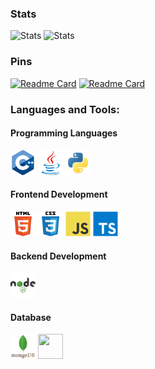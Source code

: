 ### Stats

![Stats](https://github-readme-stats.vercel.app/api/top-langs/?username=ardaarslan47&layout=compact&theme=dark)
![Stats](https://github-readme-stats.vercel.app/api?username=ardaarslan47&show_icons=true&theme=dark)

### Pins

[![Readme Card](https://github-readme-stats.vercel.app/api/pin/?username=ardaarslan47&repo=matrix&theme=dark)](https://github.com/ardaarslan47/Matrix)
[![Readme Card](https://github-readme-stats.vercel.app/api/pin/?username=ardaarslan47&repo=my_vector_class&theme=dark)](https://github.com/ardaarslan47/my_vector_class)

### Languages and Tools:

#### Programming Languages

[<img src="https://raw.githubusercontent.com/devicons/devicon/master/icons/cplusplus/cplusplus-original.svg" width="40" height="40">](https://www.w3schools.com/cpp/)
[<img src="https://raw.githubusercontent.com/devicons/devicon/master/icons/java/java-original.svg" width="40" height="40">](https://www.java.com)
[<img src="https://raw.githubusercontent.com/devicons/devicon/master/icons/python/python-original.svg" width="40" height="40">](https://www.python.org)

#### Frontend Development

[<img src="https://raw.githubusercontent.com/devicons/devicon/master/icons/html5/html5-original-wordmark.svg" width="40" height="40">](https://www.w3.org/html/)
[<img src="https://raw.githubusercontent.com/devicons/devicon/master/icons/css3/css3-original-wordmark.svg" width="40" height="40">](https://www.w3schools.com/css/)
[<img src="https://raw.githubusercontent.com/devicons/devicon/master/icons/javascript/javascript-original.svg" width="40" height="40">](https://developer.mozilla.org/en-US/docs/Web/JavaScript)
[<img src="https://raw.githubusercontent.com/devicons/devicon/master/icons/typescript/typescript-original.svg" width="40" height="40">](https://www.typescriptlang.org/)

#### Backend Development

[<img src="https://raw.githubusercontent.com/devicons/devicon/master/icons/nodejs/nodejs-original-wordmark.svg" width="40" height="40">](https://nodejs.org)

#### Database

[<img src="https://raw.githubusercontent.com/devicons/devicon/master/icons/mongodb/mongodb-original-wordmark.svg" width="40" height="40">](https://www.mongodb.com/)
[<img src="https://www.svgrepo.com/show/303229/microsoft-sql-server-logo.svg" width="40" height="40">](https://www.microsoft.com/en-us/sql-server)
